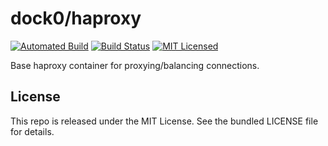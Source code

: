 dock0/haproxy
=======

[![Automated Build](https://img.shields.io/docker/build/dock0/haproxy.svg)](https://hub.docker.com/r/dock0/haproxy/)
[![Build Status](https://img.shields.io/travis/com/dock0/haproxy.svg)](https://travis-ci.com/dock0/haproxy)
[![MIT Licensed](http://img.shields.io/badge/license-MIT-green.svg)](https://tldrlegal.com/license/mit-license)

Base haproxy container for proxying/balancing connections.

## License

This repo is released under the MIT License. See the bundled LICENSE file for details.

